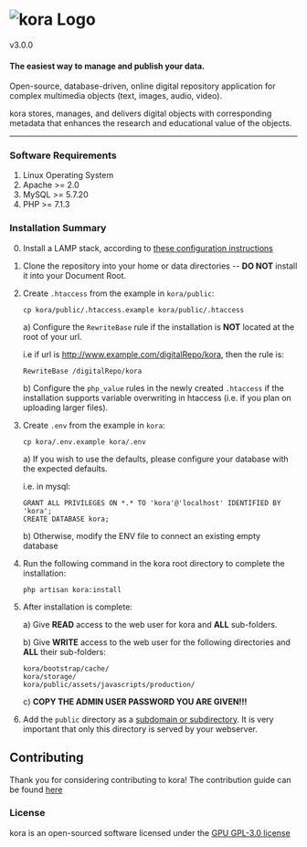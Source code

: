 # ![kora Logo](https://matrix-msu.github.io/kora/images/logo_green_text_dark.svg) 

v3.0.0

#### The easiest way to manage and publish your data.

Open-source, database-driven, online digital repository application for complex multimedia objects (text, images, audio, 
video).

kora stores, manages, and delivers digital objects with corresponding metadata that enhances the research and 
educational value of the objects. 

***

### Software Requirements
1) Linux Operating System
2) Apache >= 2.0
3) MySQL >= 5.7.20
4) PHP >= 7.1.3

### Installation Summary

0) Install a LAMP stack, according to [these configuration instructions](https://chi-initiative.github.io/kora-documentation/getting-started/system_requirements/)

1) Clone the repository into your home or data directories -- **DO NOT** install it into your Document Root.

2) Create `.htaccess` from the example in `kora/public`:

       cp kora/public/.htaccess.example kora/public/.htaccess
       
    a) Configure the `RewriteBase` rule if the installation is **NOT** located at the root of your url.
    
    i.e if url is http://www.example.com/digitalRepo/kora, then the rule is:
       
       RewriteBase /digitalRepo/kora
       
    b) Configure the `php_value` rules in the newly created `.htaccess` if the installation supports variable 
       overwriting in htaccess (i.e. if you plan on uploading larger files).

3) Create `.env` from the example in `kora`:

       cp kora/.env.example kora/.env
       
    a) If you wish to use the defaults, please configure your database with the expected defaults. 
    
    i.e. in mysql:
       
       GRANT ALL PRIVILEGES ON *.* TO 'kora'@'localhost' IDENTIFIED BY 'kora';
       CREATE DATABASE kora;

   b) Otherwise, modify the ENV file to connect an existing empty database

4) Run the following command in the kora root directory to complete the installation:

       php artisan kora:install

5) After installation is complete:

    a) Give **READ** access to the web user for kora and **ALL** sub-folders.
    
    b) Give **WRITE** access to the web user for the following directories and **ALL** their sub-folders:
       
       kora/bootstrap/cache/
       kora/storage/
       kora/public/assets/javascripts/production/
       
    c) **COPY THE ADMIN USER PASSWORD YOU ARE GIVEN!!!**

6) Add the `public` directory as a [subdomain or subdirectory](https://chi-initiative.github.io/kora-documentation/getting-started/installing_kora_domains/#create-kora-installation-urls). It is very important that only this directory is served by your webserver.

## Contributing

Thank you for considering contributing to kora! The contribution guide can be found 
[here](https://github.com/matrix-msu/kora/blob/master/CONTRIBUTING.md)

### License

kora is an open-sourced software licensed under the [GPU GPL-3.0 license](https://opensource.org/licenses/GPL-3.0)
